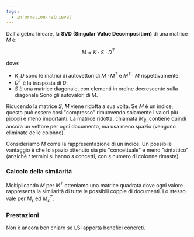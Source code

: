 ```yaml
---
tags: 
  - information-retrieval
---
```


Dall'algebra lineare, la **SVD (Singular Value Decomposition)** di una matrice $M$ è:

$$M = K \cdot S \cdot D^T$$

dove:
- $K,D$ sono le matrici di autovettori di $M\cdot M^T$ e $M^{T} \cdot M$ rispettivamente.
- $D^{T}$ è la trasposta di $D$.
- $S$ è una matrice diagonale, con elementi in ordine decrescente sulla diagonale Sono gli autovalori di $M$.

Riducendo la matrice $S$, $M$ viene ridotta a sua volta.
Se $M$ è un indice, questo può essere così "compresso" rimuovendo solamente i valori più piccoli e meno importanti.
La matrice ridotta, chiamata $M_S$, contiene quindi ancora un vettore per ogni documento, ma usa meno spazio (vengono eliminate delle colonne).

Consideriamo $M$ come la rappresentazione di un indice.
Un possibile vantaggio è che lo spazio ottenuto sia più "concettuale" e meno "sintattico" (anziché $t$ termini si hanno $s$ concetti, con $s$ numero di colonne rimaste).

### Calcolo della similarità
Moltiplicando $M$ per $M^T$ otteniamo una matrice quadrata dove ogni valore rappresenta la similarità di tutte le possibili coppie di documenti. Lo stesso vale per $M_s$ ed $M_s^T$.

### Prestazioni
Non è ancora ben chiaro se LSI apporta benefici concreti.